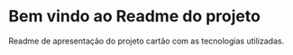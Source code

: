 # Bem vindo ao Readme do projeto # 

Readme de apresentação do projeto cartão com as tecnologias utilizadas.